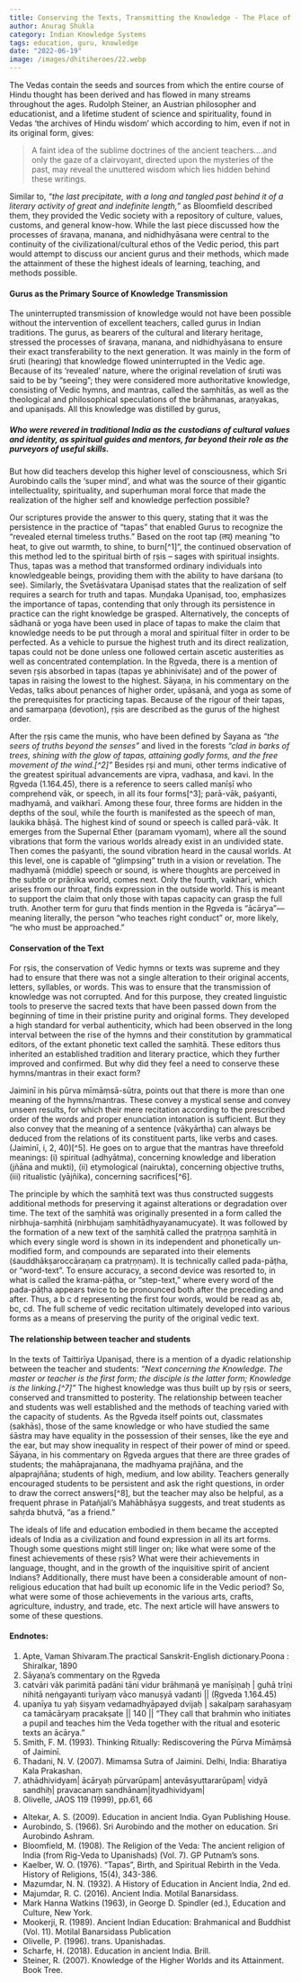 ```yaml
---
title: Conserving the Texts, Transmitting the Knowledge - The Place of Gurus in Ancient Indian Education
author: Anurag Shukla
category: Indian Knowledge Systems
tags: education, guru, knowledge
date: "2022-06-19"
image: /images/dhitiheroes/22.webp
---
```


The Vedas contain the seeds and sources from which the entire course of Hindu thought has been derived and has flowed in many streams throughout the ages. Rudolph Steiner, an Austrian philosopher and educationist, and a lifetime student of science and spirituality, found in Vedas ‘the archives of Hindu wisdom’ which according to him, even if not in its original form, gives:

> A faint idea of the sublime doctrines of the ancient teachers….and only the gaze of a clairvoyant, directed upon the mysteries of the past, may reveal the unuttered wisdom which lies hidden behind these writings.

Similar to, *“the last precipitate, with a long and tangled past behind it of a literary activity of great and indefinite length,”* as Bloomfield described them, they provided the Vedic society with a repository of culture, values, customs, and general know-how. While the last piece discussed how the processes of śravaṇa, manana, and nidhidhyāsana were central to the continuity of the civilizational/cultural ethos of the Vedic period, this part would attempt to discuss our ancient gurus and their methods, which made the attainment of these the highest ideals of learning, teaching, and methods possible.

#### Gurus as the Primary Source of Knowledge Transmission
The uninterrupted transmission of knowledge would not have been possible without the intervention of excellent teachers, called gurus in Indian traditions. The gurus, as bearers of the cultural and literary heritage, stressed the processes of śravaṇa, manana, and nidhidhyāsana to ensure their exact transferability to the next generation. It was mainly in the form of śruti (hearing) that knowledge flowed uninterrupted in the Vedic age. Because of its ‘revealed’ nature, where the original revelation of śruti was said to be by “seeing”; they were considered more authoritative knowledge, consisting of Vedic hymns, and mantras, called the saṃhitās, as well as the theological and philosophical speculations of the brāhmanas, araṇyakas, and upaniṣads. All this knowledge was distilled by gurus,

##### Who were revered in traditional India as the custodians of cultural values and identity, as spiritual guides and mentors, far beyond their role as the purveyors of useful skills.

But how did teachers develop this higher level of consciousness, which Sri Aurobindo calls the ‘super mind’, and what was the source of their gigantic intellectuality, spirituality, and superhuman moral force that made the realization of the higher self and knowledge perfection possible?

Our scriptures provide the answer to this query, stating that it was the persistence in the practice of “tapas” that enabled Gurus to recognize the “revealed eternal timeless truths.” Based on the root tap (तप्) meaning “to heat, to give out warmth, to shine, to burn[^1]“, the continued observation of this method led to the spiritual birth of ṛṣis – sages with spiritual insights. Thus, tapas was a method that transformed ordinary individuals into knowledgeable beings, providing them with the ability to have darśana (to see). Similarly, the Śvetāśvatara Upaniṣad states that the realization of self requires a search for truth and tapas. Muṇḍaka Upaniṣad, too, emphasizes the importance of tapas, contending that only through its persistence in practice can the right knowledge be grasped. Alternatively, the concepts of sādhanā or yoga have been used in place of tapas to make the claim that knowledge needs to be put through a moral and spiritual filter in order to be perfected. As a vehicle to pursue the highest truth and its direct realization, tapas could not be done unless one followed certain ascetic austerities as well as concentrated contemplation. In the Ṛgveda, there is a mention of seven ṛṣis absorbed in tapas (tapas ye abhiniviśate) and of the power of tapas in raising the lowest to the highest. Sāyaṇa, in his commentary on the Vedas, talks about penances of higher order, upāsanā, and yoga as some of the prerequisites for practicing tapas. Because of the rigour of their tapas, and samarpaṇa (devotion), ṛṣis are described as the gurus of the highest order.

After the ṛṣis came the munis, who have been defined by Śayana as *“the seers of truths beyond the senses”* and lived in the forests *“clad in barks of trees, shining with the glow of tapas, attaining godly forms, and the free movement of the wind.[^2]”* Besides ṛṣi and muni, other terms indicative of the greatest spiritual advancements are vipra, vadhasa, and kavi. In the Ṛgveda (1.164.45), there is a reference to seers called manīṣī who comprehend vāk, or speech, in all its four forms[^3]; parā-vāk, paśyanti, madhyamā, and vaikharī. Among these four, three forms are hidden in the depths of the soul, while the fourth is manifested as the speech of man, laukika bhāṣā. The highest kind of sound or speech is called parā-vāk. It emerges from the Supernal Ether (paramam vyomam), where all the sound vibrations that form the various worlds already exist in an undivided state. Then comes the paśyanti, the sound vibration heard in the causal worlds. At this level, one is capable of “glimpsing” truth in a vision or revelation. The madhyamā (middle) speech or sound, is where thoughts are perceived in the subtle or prāṇika world, comes next. Only the fourth, vaikharī, which arises from our throat, finds expression in the outside world. This is meant to support the claim that only those with tapas capacity can grasp the full truth. Another term for guru that finds mention in the Ṛgveda is “ācārya”—meaning literally, the person “who teaches right conduct” or, more likely, “he who must be approached.”

#### Conservation of the Text
For ṛṣis, the conservation of Vedic hymns or texts was supreme and they had to ensure that there was not a single alteration to their original accents, letters, syllables, or words. This was to ensure that the transmission of knowledge was not corrupted. And for this purpose, they created linguistic tools to preserve the sacred texts that have been passed down from the beginning of time in their pristine purity and original forms. They developed a high standard for verbal authenticity, which had been observed in the long interval between the rise of the hymns and their constitution by grammatical editors, of the extant phonetic text called the saṃhitā. These editors thus inherited an established tradition and literary practice, which they further improved and confirmed. But why did they feel a need to conserve these hymns/mantras in their exact form?

Jaiminī in his pūrva mīmāṃsā-sūtra, points out that there is more than one meaning of the hymns/mantras. These convey a mystical sense and convey unseen results, for which their mere recitation according to the prescribed order of the words and proper enunciation intonation is sufficient. But they also convey that the meaning of a sentence (vākyārtha) can always be deduced from the relations of its constituent parts, like verbs and cases. (Jaiminī, i, 2, 40)[^5]. He goes on to argue that the mantras have threefold meanings: (i) spiritual (adhyātma), concerning knowledge and liberation (jñāna and mukti), (ii) etymological (nairukta), concerning objective truths, (iii) ritualistic (yājñika), concerning sacrifices[^6].

The principle by which the saṃhitā text was thus constructed suggests additional methods for preserving it against alterations or degradation over time. The text of the saṃhitā was originally presented in a form called the nirbhuja-saṃhitā (nirbhujaṃ saṃhitādhyayanamucyate). It was followed by the formation of a new text of the saṃhitā called the pratṛṇṇa saṃhitā in which every single word is shown in its independent and phonetically un­modified form, and compounds are separated into their elements (śauddhākṣaroccāraṇaṃ ca pratṛṇṇam). It is technically called pada-pāṭha, or “word-text”. To ensure accuracy, a second device was resorted to, in what is called the krama-pāṭha, or “step-text,” where every word of the pada-pāṭha appears twice to be pronounced both after the preceding and after. Thus, a b c d representing the first four words, would be read as ab, bc, cd. The full scheme of vedic recitation ultimately developed into various forms as a means of preserving the purity of the original vedic text.

#### The relationship between teacher and students
In the texts of Taittirīya Upaniṣad, there is a mention of a dyadic relationship between the teacher and students: *“Next concerning the Knowledge. The master or teacher is the first form; the disciple is the latter form; Knowledge is the linking.[^7]”* The highest knowledge was thus built up by ṛṣis or seers, conserved and transmitted to posterity. The relationship between teacher and students was well established and the methods of teaching varied with the capacity of students. As the Ṛgveda itself points out, classmates (sakhās), those of the same knowledge or who have studied the same śāstra may have equality in the possession of their senses, like the eye and the ear, but may show inequality in respect of their power of mind or speed. Sāyaṇa, in his commentary on Ṛgveda argues that there are three grades of students; the mahāprajanana, the madhyama prajñāna, and the alpaprajñāna; students of high, medium, and low ability. Teachers generally encouraged students to be persistent and ask the right questions, in order to draw the correct answers[^8], but the teacher may also be helpful, as a frequent phrase in Patañjali’s Mahābhāṣya suggests, and treat students as sahṛda bhutvā, “as a friend.”

The ideals of life and education embodied in them became the accepted ideals of India as a civilization and found expression in all its art forms. Though some questions might still linger on; like what were some of the finest achievements of these ṛṣis? What were their achievements in language, thought, and in the growth of the inquisitive spirit of ancient Indians? Additionally, there must have been a considerable amount of non-religious education that had built up economic life in the Vedic period? So, what were some of those achievements in the various arts, crafts, agriculture, industry, and trade, etc. The next article will have answers to some of these questions.

#### Endnotes:
1. Apte, Vaman Shivaram.The practical Sanskrit-English dictionary.Poona : Shiralkar, 1890
2. Sāyaṇa’s commentary on the Ṛgveda
3. catvāri vāk parimitā padāni tāni vidur brāhmaṇā ye manīṣiṇaḥ | guhā trīṇi nihitā neṅgayanti turīyaṃ vāco manuṣyā vadanti || (Ṛgveda 1.164.45)
4. upanīya tu yaḥ śiṣyaṃ vedamadhyāpayed dvijaḥ | sakalpaṃ sarahasyaṃ ca tamācāryaṃ pracakṣate || 140 || “They call that brahmin who initiates a pupil and teaches him the Veda together with the ritual and esoteric texts an ācārya.”
5. Smith, F. M. (1993). Thinking Ritually: Rediscovering the Pūrva Mīmāṃsā of Jaiminī.
6. Thadani, N. V. (2007). Mimamsa Sutra of Jaimini. Delhi, India: Bharatiya Kala Prakashan.
7. athādhividyam| ācāryaḥ pūrvarūpam| antevāsyuttararūpam‌| vidyā sandhiḥ| pravacanaṃ sandhānam‌|ityadhividyam‌|
8. Olivelle, JAOS 119 (1999), pp.61, 66
- Altekar, A. S. (2009). Education in ancient India. Gyan Publishing House.
- Aurobindo, S. (1966). Sri Aurobindo and the mother on education. Sri Aurobindo Ashram.
- Bloomfield, M. (1908). The Religion of the Veda: The ancient religion of India (from Rig-Veda to Upanishads) (Vol. 7). GP Putnam’s sons.
- Kaelber, W. O. (1976). “Tapas”, Birth, and Spiritual Rebirth in the Veda. History of Religions, 15(4), 343-386.
- Mazumdar, N. N. (1932). A History of Education in Ancient India, 2nd ed.
- Majumdar, R. C. (2016). Ancient India. Motilal Banarsidass.
- Mark Hanna Watkins (1963), in George D. Spindler (ed.), Education and Culture, New York.
- Mookerji, R. (1989). Ancient Indian Education: Brahmanical and Buddhist (Vol. 11). Motilal Banarsidass Publication
- Olivelle, P. (1996). trans. Upanishadas.
- Scharfe, H. (2018). Education in ancient India. Brill.
- Steiner, R. (2007). Knowledge of the Higher Worlds and its Attainment. Book Tree.